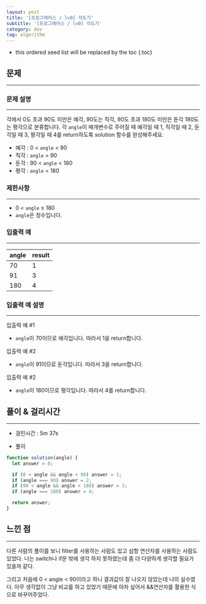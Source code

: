 ```yaml
---
layout: post
title: '[프로그래머스 / lv0] 각도기'
subtitle: '[프로그래머스 / lv0] 각도기'
category: dev
tag: algorithm
---
```


<!-- prettier-ignore -->
* this ordered seed list will be replaced by the toc
{:toc}

## 문제

---

### **문제 설명**

---

각에서 0도 초과 90도 미만은 예각, 90도는 직각, 90도 초과 180도 미만은 둔각 180도는 평각으로 분류합니다. 각 `angle`이 매개변수로 주어질 때 예각일 때 1, 직각일 때 2, 둔각일 때 3, 평각일 때 4를 return하도록 solution 함수를 완성해주세요.

- 예각 : 0 < `angle` < 90
- 직각 : `angle` = 90
- 둔각 : 90 < `angle` < 180
- 평각 : `angle` = 180

### 제한사항

---

- 0 < `angle` ≤ 180
- `angle`은 정수입니다.

### 입출력 예

---

| angle | result |
| ----- | ------ |
| 70    | 1      |
| 91    | 3      |
| 180   | 4      |

### 입출력 예 설명

---

입출력 예 #1

- `angle`이 70이므로 예각입니다. 따라서 1을 return합니다.

입출력 예 #2

- `angle`이 91이므로 둔각입니다. 따라서 3을 return합니다.

입출력 예 #2

- `angle`이 180이므로 평각입니다. 따라서 4를 return합니다.

## 풀이 & 걸리시간

---

- 걸린시간 : 5m 37s

- 풀이

```jsx
function solution(angle) {
  let answer = 0;

  if (0 < angle && angle < 90) answer = 1;
  if (angle === 90) answer = 2;
  if (90 < angle && angle < 180) answer = 3;
  if (angle === 180) answer = 4;

  return answer;
}
```

## 느낀 점

---

다른 사람의 풀이를 보니 filter를 사용하는 사람도 있고 삼항 연산자를 사용하는 사람도 있었다. 나는 switch나 if문 밖에 생각 하지 못하였는데 좀 더 다양하게 생각할 필요가 있을꺼 같다.

그리고 처음에 0 < angle < 90이라고 하니 결과값이 잘 나오지 않았는데 나의 실수였다. 아무 생각없이 그냥 비교를 하고 있었기 때문에 아차 싶어서 &&연산자를 활용한 식으로 바꾸어주었다.
